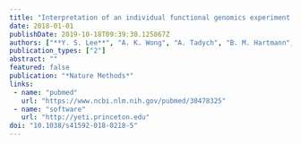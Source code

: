 ```yaml
---
title: "Interpretation of an individual functional genomics experiment guided by massive public data"
date: 2018-01-01
publishDate: 2019-10-18T09:39:30.125867Z
authors: ["**Y. S. Lee**", "A. K. Wong", "A. Tadych", "B. M. Hartmann", "C. Y. Park", "V. A. DeJesus", "I. Ramos", "E. Zaslavsky", "S. C. Sealfon", "O. G. Troyanskaya"]
publication_types: ["2"]
abstract: ""
featured: false
publication: "*Nature Methods*"
links:
 - name: "pubmed"
   url: "https://www.ncbi.nlm.nih.gov/pubmed/30478325"
 - name: "software"
   url: "http://yeti.princeton.edu"
doi: "10.1038/s41592-018-0218-5"
---
```

